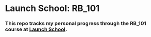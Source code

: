 # Launch School: RB_101

### This repo tracks my personal progress through the RB_101 course at [Launch School].

[Launch School]: https://launchschool.com